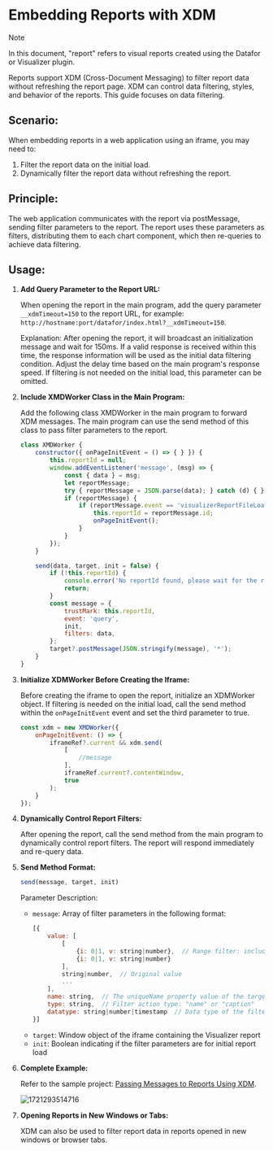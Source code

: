 # Embedding Reports with XDM

> [!NOTE]
>
> In this document, "report" refers to visual reports created using the Datafor or Visualizer plugin.

Reports support XDM (Cross-Document Messaging) to filter report data without refreshing the report page. XDM can control data filtering, styles, and behavior of the reports. This guide focuses on data filtering.

## Scenario:

When embedding reports in a web application using an iframe, you may need to:

1. Filter the report data on the initial load.
2. Dynamically filter the report data without refreshing the report.

## Principle:

The web application communicates with the report via postMessage, sending filter parameters to the report. The report uses these parameters as filters, distributing them to each chart component, which then re-queries to achieve data filtering.

## Usage:

1. **Add Query Parameter to the Report URL:**

   When opening the report in the main program, add the query parameter `__xdmTimeout=150` to the report URL, for example: `http://hostname:port/datafor/index.html?__xdmTimeout=150`.

   Explanation: After opening the report, it will broadcast an initialization message and wait for 150ms. If a valid response is received within this time, the response information will be used as the initial data filtering condition. Adjust the delay time based on the main program's response speed. If filtering is not needed on the initial load, this parameter can be omitted.

2. **Include XMDWorker Class in the Main Program:**

   Add the following class XMDWorker in the main program to forward XDM messages. The main program can use the send method of this class to pass filter parameters to the report.

   ```js
   class XMDWorker {
       constructor({ onPageInitEvent = () => { } }) {
           this.reportId = null;
           window.addEventListener('message', (msg) => {
               const { data } = msg;
               let reportMessage;
               try { reportMessage = JSON.parse(data); } catch (d) { }
               if (reportMessage) {
                   if (reportMessage.event == 'visualizerReportFileLoaded') {
                       this.reportId = reportMessage.id;
                       onPageInitEvent();
                   }
               }
           });
       }
   
       send(data, target, init = false) {
           if (!this.reportId) {
               console.error('No reportId found, please wait for the report to be loaded');
               return;
           }
           const message = {
               trustMark: this.reportId,
               event: 'query',
               init,
               filters: data,
           };
           target?.postMessage(JSON.stringify(message), '*');
       }
   }
   ```

3. **Initialize XDMWorker Before Creating the Iframe:**

   Before creating the iframe to open the report, initialize an XDMWorker object. If filtering is needed on the initial load, call the send method within the `onPageInitEvent` event and set the third parameter to true.

   ```js 
   const xdm = new XMDWorker({
       onPageInitEvent: () => {
           iframeRef?.current && xdm.send(
               [
                   //message
               ], 
               iframeRef.current?.contentWindow, 
               true
           );
       }
   });
   ```

4. **Dynamically Control Report Filters:**

   After opening the report, call the send method from the main program to dynamically control report filters. The report will respond immediately and re-query data.

5. **Send Method Format:**

   ```js   
   send(message, target, init)
   ```

   Parameter Description:
   - `message`: Array of filter parameters in the following format:
     ```js
     [{
         value: [
             [
                 {i: 0|1, v: string|number},  // Range filter: includes i (0 or 1) and v (boundary value, number or string)
                 {i: 0|1, v: string|number}
             ], 
             string|number,  // Original value
             ...
         ],  
         name: string,  // The uniqueName property value of the target level in the multi-dimensional analysis model
         type: string,  // Filter action type: "name" or "caption"
         datatype: string|number|timestamp  // Data type of the filter value
     }]
     ```
   - `target`: Window object of the iframe containing the Visualizer report
   - `init`: Boolean indicating if the filter parameters are for initial report load

6. **Complete Example:**

   Refer to the sample project: [Passing Messages to Reports Using XDM](https://github.com/datafor123/visualizer-xmd-demo/tree/main).

   ![1721293514716](D:\github_projects\docs\static\img\en\datafor\advanced\1721293514716.png)

7. **Opening Reports in New Windows or Tabs:**

   XDM can also be used to filter report data in reports opened in new windows or browser tabs.